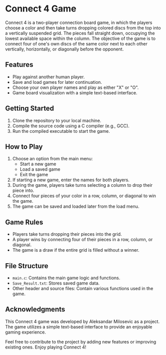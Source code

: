 # Connect 4 Game

Connect 4 is a two-player connection board game, in which the players choose a color and then take turns dropping colored discs from the top into a vertically suspended grid. The pieces fall straight down, occupying the lowest available space within the column. The objective of the game is to connect four of one's own discs of the same color next to each other vertically, horizontally, or diagonally before the opponent.

## Features

- Play against another human player.
- Save and load games for later continuation.
- Choose your own player names and play as either "X" or "O".
- Game board visualization with a simple text-based interface.

## Getting Started

1. Clone the repository to your local machine.
2. Compile the source code using a C compiler (e.g., GCC).
3. Run the compiled executable to start the game.

## How to Play

1. Choose an option from the main menu:
   - Start a new game
   - Load a saved game
   - Exit the game
2. If starting a new game, enter the names for both players.
3. During the game, players take turns selecting a column to drop their piece into.
4. Connect four pieces of your color in a row, column, or diagonal to win the game.
5. The game can be saved and loaded later from the load menu.

## Game Rules

- Players take turns dropping their pieces into the grid.
- A player wins by connecting four of their pieces in a row, column, or diagonal.
- The game is a draw if the entire grid is filled without a winner.

## File Structure

- `main.c`: Contains the main game logic and functions.
- `Save_Result.txt`: Stores saved game data.
- Other header and source files: Contain various functions used in the game.

## Acknowledgments

This Connect 4 game was developed by Aleksandar Milosevic as a project. The game utilizes a simple text-based interface to provide an enjoyable gaming experience.

Feel free to contribute to the project by adding new features or improving existing ones. Enjoy playing Connect 4!

